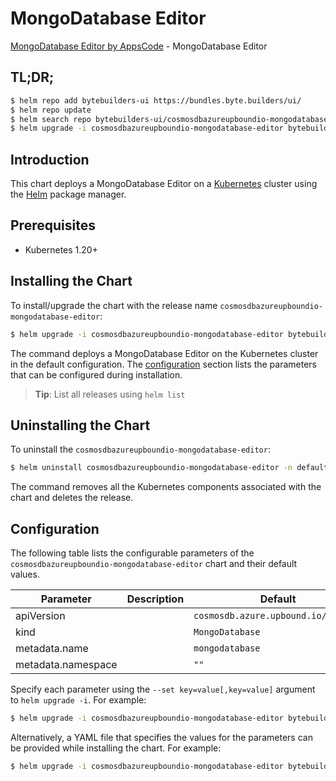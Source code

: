 # MongoDatabase Editor

[MongoDatabase Editor by AppsCode](https://byte.builders) - MongoDatabase Editor

## TL;DR;

```bash
$ helm repo add bytebuilders-ui https://bundles.byte.builders/ui/
$ helm repo update
$ helm search repo bytebuilders-ui/cosmosdbazureupboundio-mongodatabase-editor --version=v0.4.18
$ helm upgrade -i cosmosdbazureupboundio-mongodatabase-editor bytebuilders-ui/cosmosdbazureupboundio-mongodatabase-editor -n default --create-namespace --version=v0.4.18
```

## Introduction

This chart deploys a MongoDatabase Editor on a [Kubernetes](http://kubernetes.io) cluster using the [Helm](https://helm.sh) package manager.

## Prerequisites

- Kubernetes 1.20+

## Installing the Chart

To install/upgrade the chart with the release name `cosmosdbazureupboundio-mongodatabase-editor`:

```bash
$ helm upgrade -i cosmosdbazureupboundio-mongodatabase-editor bytebuilders-ui/cosmosdbazureupboundio-mongodatabase-editor -n default --create-namespace --version=v0.4.18
```

The command deploys a MongoDatabase Editor on the Kubernetes cluster in the default configuration. The [configuration](#configuration) section lists the parameters that can be configured during installation.

> **Tip**: List all releases using `helm list`

## Uninstalling the Chart

To uninstall the `cosmosdbazureupboundio-mongodatabase-editor`:

```bash
$ helm uninstall cosmosdbazureupboundio-mongodatabase-editor -n default
```

The command removes all the Kubernetes components associated with the chart and deletes the release.

## Configuration

The following table lists the configurable parameters of the `cosmosdbazureupboundio-mongodatabase-editor` chart and their default values.

|     Parameter      | Description |                    Default                     |
|--------------------|-------------|------------------------------------------------|
| apiVersion         |             | <code>cosmosdb.azure.upbound.io/v1beta1</code> |
| kind               |             | <code>MongoDatabase</code>                     |
| metadata.name      |             | <code>mongodatabase</code>                     |
| metadata.namespace |             | <code>""</code>                                |


Specify each parameter using the `--set key=value[,key=value]` argument to `helm upgrade -i`. For example:

```bash
$ helm upgrade -i cosmosdbazureupboundio-mongodatabase-editor bytebuilders-ui/cosmosdbazureupboundio-mongodatabase-editor -n default --create-namespace --version=v0.4.18 --set apiVersion=cosmosdb.azure.upbound.io/v1beta1
```

Alternatively, a YAML file that specifies the values for the parameters can be provided while
installing the chart. For example:

```bash
$ helm upgrade -i cosmosdbazureupboundio-mongodatabase-editor bytebuilders-ui/cosmosdbazureupboundio-mongodatabase-editor -n default --create-namespace --version=v0.4.18 --values values.yaml
```
